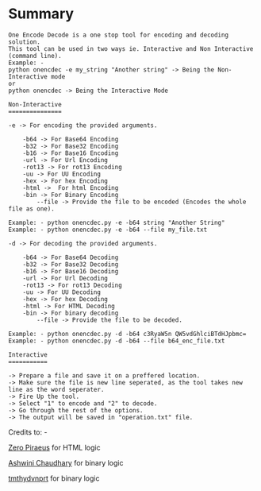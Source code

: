 Summary
=======

	One Encode Decode is a one stop tool for encoding and decoding solution.
	This tool can be used in two ways ie. Interactive and Non Interactive (command line).
	Example: -
	python onencdec -e my_string "Another string" -> Being the Non-Interactive mode
	or 
	python onencdec -> Being the Interactive Mode

	Non-Interactive
	===============

	-e -> For encoding the provided arguments.

		-b64 -> For Base64 Encoding
		-b32 -> For Base32 Encoding
		-b16 -> For Base16 Encoding
		-url -> For Url Encoding
		-rot13 -> For rot13 Encoding
		-uu -> For UU Encoding
		-hex -> For hex Encoding
		-html ->  For html Encoding
		-bin -> For Binary Encoding
			--file -> Provide the file to be encoded (Encodes the whole file as one).

	Example: - python onencdec.py -e -b64 string "Another String"
	Example: - python onencdec.py -e -b64 --file my_file.txt

	-d -> For decoding the provided arguments.

		-b64 -> For Base64 Decoding
		-b32 -> For Base32 Decoding
		-b16 -> For Base16 Decoding
		-url -> For Url Decoding
		-rot13 -> For rot13 Decoding
		-uu -> For UU Decoding
		-hex -> For hex Decoding
		-html -> For HTML Decoding
		-bin -> For binary decoding
			--file -> Provide the file to be decoded.

	Example: - python onencdec.py -d -b64 c3RyaW5n QW5vdGhlciBTdHJpbmc=
	Example: - python onencdec.py -d -b64 --file b64_enc_file.txt

	Interactive
	===========

	-> Prepare a file and save it on a preffered location.
	-> Make sure the file is new line seperated, as the tool takes new line as the word seperater.
	-> Fire Up the tool.
	-> Select "1" to encode and "2" to decode.
	-> Go through the rest of the options.
	-> The output will be saved in "operation.txt" file.
	
Credits to: - 

[Zero Piraeus](https://stackoverflow.com/questions/41395974/python-convert-string-to-html-char-equivalent) for HTML logic

[Ashwini Chaudhary](https://stackoverflow.com/questions/18815820/convert-string-to-binary-in-python) for binary logic

[tmthydvnprt](https://stackoverflow.com/questions/7396849/convert-binary-to-ascii-and-vice-versa) for binary logic
